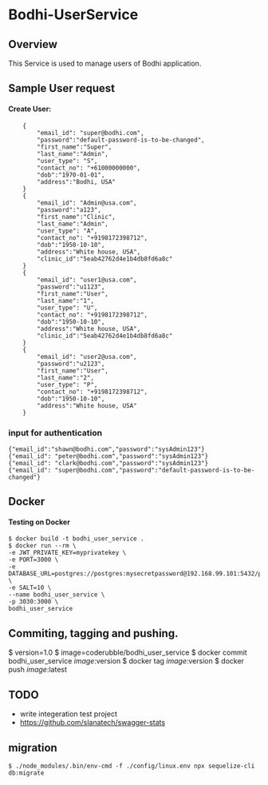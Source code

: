 # Bodhi-UserService
## Overview
This Service is used to manage users of Bodhi application.

## Sample User request
#### Create User:
```
    {
        "email_id": "super@bodhi.com",   
        "password":"default-password-is-to-be-changed",
        "first_name":"Super",
        "last_name":"Admin",
        "user_type": "S",
        "contact_no": "+61000000000",
        "dob":"1970-01-01",
        "address":"Bodhi, USA"
    }
    {
        "email_id": "Admin@usa.com",   
        "password":"a123",
        "first_name":"Clinic",
        "last_name":"Admin",
        "user_type": "A",
        "contact_no": "+9198172398712",
        "dob":"1950-10-10",
        "address":"White house, USA",
        "clinic_id":"5eab42762d4e1b4db8fd6a8c"
    }
    {
        "email_id": "user1@usa.com",   
        "password":"u1123",
        "first_name":"User",
        "last_name":"1",
        "user_type": "U",
        "contact_no": "+9198172398712",
        "dob":"1950-10-10",
        "address":"White house, USA",
        "clinic_id":"5eab42762d4e1b4db8fd6a8c"
    }
    {
        "email_id": "user2@usa.com",   
        "password":"u2123",
        "first_name":"User",
        "last_name":"2",
        "user_type": "P",
        "contact_no": "+9198172398712",
        "dob":"1950-10-10",
        "address":"White house, USA"
    }
```
### input for authentication
```
{"email_id":"shawn@bodhi.com","password":"sysAdmin123"}
{"email_id": "peter@bodhi.com","password":"sysAdmin123"}
{"email_id": "clark@bodhi.com","password":"sysAdmin123"}
{"email_id": "super@bodhi.com","password":"default-password-is-to-be-changed"}
```

## Docker
#### Testing on Docker 
```
$ docker build -t bodhi_user_service .
$ docker run --rm \
-e JWT_PRIVATE_KEY=myprivatekey \
-e PORT=3000 \
-e DATABASE_URL=postgres://postgres:mysecretpassword@192.168.99.101:5432/postgres \
-e SALT=10 \
--name bodhi_user_service \
-p 3030:3000 \
bodhi_user_service
```
## Commiting, tagging and pushing.
$ version=1.0
$ image=coderubble/bodhi_user_service
$ docker commit bodhi_user_service $image:$version
$ docker tag $image:$version 
$ docker push $image:$latest 

## TODO 
* write integeration test project
* https://github.com/slanatech/swagger-stats

## migration
```
$ ./node_modules/.bin/env-cmd -f ./config/linux.env npx sequelize-cli db:migrate
```

